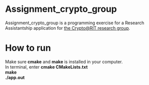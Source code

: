 # Assignment_crypto_group

Assignment_crypto_group is a programming exercise for a Research Assistantship application for [the Crypto@RIT research group](https://www.cs.rit.edu/~ph/).

# How to run 
Make sure <strong>cmake</strong> and <strong>make</strong> is installed in your computer.  
In terminal, enter 
<strong> cmake CMakeLists.txt  
<strong> make  
<strong> ./app.out  
  
